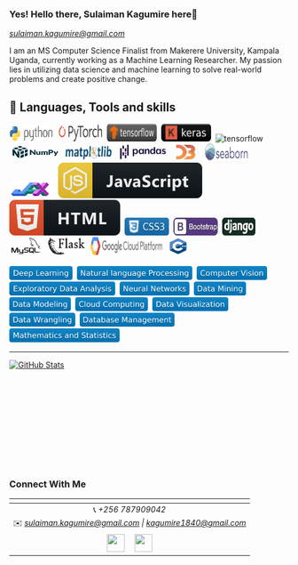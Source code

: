 ### Yes! Hello there, Sulaiman Kagumire here👋
*sulaiman.kagumire@gmail.com*

I am an MS Computer Science Finalist from Makerere University, Kampala Uganda, currently working as a Machine Learning Researcher. My passion lies in utilizing data science and machine learning to solve real-world problems and create positive change.


## 💼 Languages, Tools and skills

<div> 
   <img src="https://github.com/ksulaiman1/ksulaiman1/blob/main/svg/python.png" title="Javascript" alt="pythorn" width="80" height="30"/>&nbsp;
   <img src="https://github.com/ksulaiman1/ksulaiman1/blob/main/svg/pytorch.png" title="Javascript" alt="pytorch" width="80" height="30" />&nbsp;
   <img src="https://github.com/ksulaiman1/ksulaiman1/blob/main/svg/tensorflow.svg" title="tensorflow" alt="tensorflow" width="90" height="32" />&nbsp; 
   <img src="https://github.com/ksulaiman1/ksulaiman1/blob/main/svg/keras.svg" title="tensorflow" alt="tensorflow" width="90" height="32" />&nbsp;
   <img src="https://img.shields.io/badge/S-Scikit--Learn-orange" title="scikitlearn" alt="tensorflow" width="100" height="32" />&nbsp;
   <img src="https://github.com/ksulaiman1/ksulaiman1/blob/main/svg/numpy.png" title="numpy" alt="tensorflow" width="90" height="32" />&nbsp;
   <img src="https://github.com/ksulaiman1/ksulaiman1/blob/main/svg/mat.png" title="matplotlib" alt="tensorflow" width="90" height="32" />&nbsp;
   <img src="https://github.com/ksulaiman1/ksulaiman1/blob/main/svg/pandas.png" title="pandas" alt="tensorflow" width="90" height="32" />&nbsp;
   <img src="https://github.com/ksulaiman1/ksulaiman1/blob/main/svg/d3.png" title="d3" alt="tensorflow" width="50" height="32" />&nbsp;
   <img src="https://github.com/ksulaiman1/ksulaiman1/blob/main/svg/sea.png" title="d3" alt="tensorflow" width="80" height="32" />&nbsp;
   <img src="https://github.com/ksulaiman1/ksulaiman1/blob/main/svg/jax.png" title="d3" alt="tensorflow" width="80" height="32" />&nbsp;
  <img src="https://github.com/ksulaiman1/ksulaiman1/blob/main/svg/javascript.svg" title="Javascript" alt="Java"/>&nbsp;
  <img src="https://github.com/ksulaiman1/ksulaiman1/blob/main/svg/html.svg" title="Java" alt="html" />&nbsp;
  <img src="https://github.com/ksulaiman1/ksulaiman1/blob/main/svg/css.svg" title="Java" alt="css" width="80" height="32"/>&nbsp;
   <img src="https://github.com/ksulaiman1/ksulaiman1/blob/main/svg/boot.png" title="d3" alt="tensorflow" width="80" height="32" />&nbsp;
<!--    <img src="https://github.com/ksulaiman1/ksulaiman1/blob/main/svg/sql.png" title="d3" alt="tensorflow" width="50" height="32" />&nbsp; -->
   <img src="https://github.com/ksulaiman1/ksulaiman1/blob/main/svg/django.png" title="d3" alt="tensorflow" width="60" height="32" />&nbsp;
   <img src="https://github.com/ksulaiman1/ksulaiman1/blob/main/svg/mysql.png" title="d3" alt="tensorflow" width="60" height="32" />&nbsp;
   <img src="https://github.com/ksulaiman1/ksulaiman1/blob/main/svg/flask.png" title="d3" alt="tensorflow" width="70" height="32" />&nbsp;
   <img src="https://github.com/ksulaiman1/ksulaiman1/blob/main/svg/gcp.png" title="d3" alt="tensorflow" width="130" height="32" />&nbsp;
  <img src="https://github.com/ksulaiman1/ksulaiman1/blob/main/svg/cpp.png" title="d3" alt="tensorflow" width="40" height="32" />&nbsp; 
   
</div>
   <br>

<div>
   <img src="https://github.com/ksulaiman1/ksulaiman1/blob/main/svg/dl.svg" title="d3" alt="tensorflow" height="25"  />&nbsp;
  <img src="https://github.com/ksulaiman1/ksulaiman1/blob/main/svg/nlp.svg" title="d3" alt="tensorflow" height="25" />&nbsp; 
  <img src="https://github.com/ksulaiman1/ksulaiman1/blob/main/svg/cv.svg" title="d3" alt="tensorflow" height="25"  />&nbsp;
  <img src="https://github.com/ksulaiman1/ksulaiman1/blob/main/svg/eda.svg" title="d3" alt="tensorflow" height="25"  />&nbsp; 
  <img src="https://github.com/ksulaiman1/ksulaiman1/blob/main/svg/nw.svg" title="d3" alt="tensorflow" height="25"  />&nbsp; 
  <img src="https://github.com/ksulaiman1/ksulaiman1/blob/main/svg/dm.svg" title="d3" alt="tensorflow" height="25"  />&nbsp;
  <img src="https://github.com/ksulaiman1/ksulaiman1/blob/main/svg/modeling.svg" title="d3" alt="tensorflow" height="25"  />&nbsp;
  <img src="https://github.com/ksulaiman1/ksulaiman1/blob/main/svg/cc.svg" title="d3" alt="tensorflow" height="25"  />&nbsp;
  <img src="https://github.com/ksulaiman1/ksulaiman1/blob/main/svg/dv.svg" title="d3" alt="tensorflow" height="25"  />&nbsp;
  <img src="https://github.com/ksulaiman1/ksulaiman1/blob/main/svg/dw.svg" title="d3" alt="tensorflow" height="25"  />&nbsp;
  <img src="https://github.com/ksulaiman1/ksulaiman1/blob/main/svg/db.svg" title="d3" alt="tensorflow" height="25"  />&nbsp;
  <img src="https://github.com/ksulaiman1/ksulaiman1/blob/main/svg/mst.svg" title="d3" alt="tensorflow" height="25"  />&nbsp;   
</div>

<hr/>
<a href="https://github.com/ksulaiman1/sulaiman-kagumire">
  <img style="min-height: 190px; style="width: 53vw" src="https://github-readme-stats.vercel.app/api?username=ksulaiman1&show_icons=true&line_height=27&count_private=true&&theme=radical" alt="GitHub Stats" />
</a>

### Connect With Me
|  <a href="https://github.com/ksulaiman"></a> |
|:---------------------------------------------------------------------------------------------------------------------------------------: |
|📞 *+256 787909042*|
|✉️ *sulaiman.kagumire@gmail.com \| kagumire1840@gmail.com*|
 <a href="https://www.linkedin.com/in/sulaiman-kagumire-3b2a97135/"><img src="https://i.ibb.co/Kx2GSrT/linkedin.png" width="32px" height="32px"></a> &nbsp; &nbsp; <a href="https://github.com/ksulaiman1"><img src="https://cdn.iconscout.com/icon/free/png-256/github-108-438008.png" width="32px" height="32px"></a>  |


<!-- ### Yes everyone!! I am Sulaiman Kagumire 👋

https://img.shields.io/badge/-Python-blue
<!-- <p align="center">
  <a href="https://www.yushi.dev/" target="_blank" rel="noreferrer"><img src="https://user-images.githubusercontent.com/75753187/123350185-74ce0900-d528-11eb-848d-d92955dbb944.png" alt="my banner"></a>
</p> -->

<!-- <h3 align="center">
Yes!! Hi there, I'm Sulaiman Kagumire 
<!--   <a href="https://www.yushi.dev/" target="_blank" rel="noreferrer">Yu</a> 👋 -->
<!-- </h3>

<h2 align="center">
I'm a Full-Stack Web Developer 💻, Photographer 📸, and Designer 🎨!
</h2> 

I love the entire process of developing creative websites. I love the challenge of finding caches and spending time to meet new people. Learning how people hide things and where people are likely to look.

### 🤝 Connect with me:

<a href="https://www.linkedin.com/in/yushi95/"><img align="left" src="https://raw.githubusercontent.com/yushi1007/yushi1007/main/images/linkedin.svg" alt="Yu Shi | LinkedIn" width="21px"/></a>
<a href="https://instagram.com/yushi.95"><img align="left" src="https://raw.githubusercontent.com/yushi1007/yushi1007/main/images/instagram.svg" alt="Yu Shi | Instagram" width="21px"/></a>
<a href="https://yushi95.medium.com/"><img align="left" src="https://raw.githubusercontent.com/yushi1007/yushi1007/main/images/medium.svg" alt="Yu Shi | Medium" width="21px"/></a>
</br>
- 💬 If you have any question/feedback, please do not hesitate to reach out to me!

## 🔭 I'm currently working on

- My old projects
- Restaurant Recommendation App (React-Native)
- Mobile + Desktop Spotify Clone (Working on it soon...)
- My next blog
- My CSS skill

## 🌱 I'm currently learning

- 📱 React Native
- Firebase
- React Context API
- Styled Components  

## 💼 Technical Skills

![](https://img.shields.io/badge/Code-React-informational?style=flat&logo=react&color=61DAFB)
![](https://img.shields.io/badge/Code-Redux-informational?style=flat&logo=Redux&color=764ABC)
![](https://img.shields.io/badge/Code-JavaScript-informational?style=flat&logo=JavaScript&color=F7DF1E)
![](https://img.shields.io/badge/Code-Ruby-informational?style=flat&logo=Ruby&color=CC342D)
![](https://img.shields.io/badge/Code-Ruby_on_Rails-informational?style=flat&logo=Ruby-On-Rails&color=CC0000)
![](https://img.shields.io/badge/Code-HTML5-informational?style=flat&logo=HTML5&color=E34F26)
![](https://img.shields.io/badge/Code-PostgreSQL-informational?style=flat&logo=PostgreSQL&color=336791)
![](https://img.shields.io/badge/Code-SQLite-informational?style=flat&logo=SQLite&color=003B57)

</br>

![](https://img.shields.io/badge/Style-Bootstrap-informational?style=flat&logo=Bootstrap&color=7952B3)
![](https://img.shields.io/badge/Style-CSS3-informational?style=flat&logo=CSS3&color=1572B6)
![](https://img.shields.io/badge/Style-styled--components-informational?style=flat&logo=styled-components&color=DB7093)


</br>

![](https://img.shields.io/badge/Tools-Figma-informational?style=flat&logo=Figma&color=F24E1E)
![](https://img.shields.io/badge/Tools-NPM-informational?style=flat&logo=NPM&color=CB3837)
![](https://img.shields.io/badge/Tools-Heroku-informational?style=flat&logo=Heroku&color=430098)
![](https://img.shields.io/badge/Tools-Netlify-informational?style=flat&logo=netlify&color=00C7B7)
![](https://img.shields.io/badge/Tools-Git-informational?style=flat&logo=Git&color=F05032)
![](https://img.shields.io/badge/Tools-GitHub-informational?style=flat&logo=GitHub&color=181717)
 --> 
<!-- ## 📝 Latest Blog Posts

- [Deploy Rails API Backend to Heroku and React Frontend to Netlify](https://yushi95.medium.com/deploy-rails-api-backend-to-heroku-and-react-frontend-to-netlify-b515239d5022)
- [Animation Login Popup Form by Using React State Hook and CSS](https://medium.com/geekculture/animation-login-popup-form-by-using-react-state-hook-and-css-7ecf803f1fa9)
- [Checklist ✅ for Rails Application](https://yushi95.medium.com/checklist-for-rails-application-30868cb4f48b)
- [Self and Operator in Ruby](https://blog.usejournal.com/self-in-ruby-5e8a91fa4602)

## 📈 GitHub Stats 

[![Anurag's github stats](https://github-readme-stats.vercel.app/api?username=yushi1007)](https://github.com/yushi1007)

[![Top Langs](https://github-readme-stats.vercel.app/api/top-langs/?username=yushi1007&layout=compact)](https://github.com/yushi1007)

[![Visitors](https://visitor-badge.glitch.me/badge?page_id=yushi1007.yushi1007)](https://www.yushi.dev/) -->

<!--
**ksulaiman1/ksulaiman1** is a ✨ _special_ ✨ repository because its `README.md` (this file) appears on your GitHub profile.


